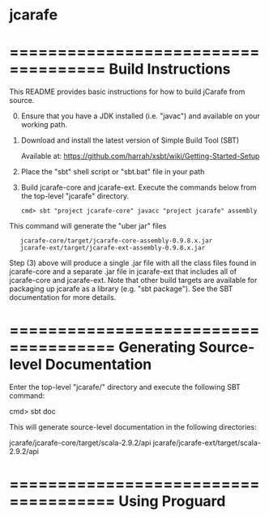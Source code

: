 jcarafe
=======

====================================
Build Instructions
====================================


This README provides basic instructions for how to build jCarafe
from source.

0) Ensure that you have a JDK installed (i.e. "javac") and available on your working path.

1) Download and install the latest version of Simple Build Tool (SBT)

   Available at: https://github.com/harrah/xsbt/wiki/Getting-Started-Setup

2) Place the "sbt" shell script or "sbt.bat" file in your path

3) Build jcarafe-core and jcarafe-ext.  Execute the commands below from the top-level "jcarafe" directory.

       cmd> sbt "project jcarafe-core" javacc "project jcarafe" assembly

This command will generate the "uber jar" files 

       jcarafe-core/target/jcarafe-core-assembly-0.9.8.x.jar
       jcarafe-ext/target/jcarafe-ext-assembly-0.9.8.x.jar

Step (3) above will produce a single .jar file with all the class files 
found in jcarafe-core and a separate .jar file in jcarafe-ext that includes all
of jcarafe-core and jcarafe-ext.  Note that other build targets are available
for packaging up jcarafe as a library (e.g. "sbt package").  See the SBT documentation
for more details.

=====================================
Generating Source-level Documentation
=====================================

Enter the top-level "jcarafe/" directory and execute the following SBT command:

  cmd> sbt doc

This will generate source-level documentation in the following directories:

  jcarafe/jcarafe-core/target/scala-2.9.2/api
  jcarafe/jcarafe-ext/target/scala-2.9.2/api

=====================================
Using Proguard
=====================================
